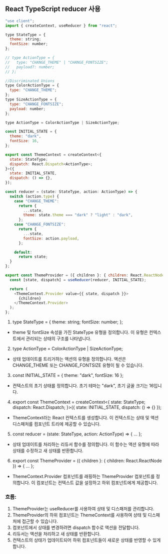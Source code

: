 ##  React TypeScript reducer 사용
```js
"use client";
import { createContext, useReducer } from "react";

type StateType = {
  theme: string;
  fontSize: number;
};

// type ActionType = {
//   type: "CHANGE_THEME" | "CHANGE_FONTSIZE";
//   payload?: number;
// };

//Discriminated Unions
type ColorActionType = {
  type: "CHANGE_THEME";
};
type SizeActionType = {
  type: "CHANGE_FONTSIZE";
  payload: number;
};

type ActionType = ColorActionType | SizeActionType;

const INITIAL_STATE = {
  theme: "dark",
  fontSize: 16,
};

export const ThemeContext = createContext<{
  state: StateType;
  dispatch: React.Dispatch<ActionType>;
}>({
  state: INITIAL_STATE,
  dispatch: () => {},
});

const reducer = (state: StateType, action: ActionType) => {
  switch (action.type) {
    case "CHANGE_THEME":
      return {
        ...state,
        theme: state.theme === "dark" ? "light" : "dark",
      };
    case "CHANGE_FONTSIZE":
      return {
        ...state,
        fontSize: action.payload,
      };

    default:
      return state;
  }
};

export const ThemeProvider = ({ children }: { children: React.ReactNode }) => {
  const [state, dispatch] = useReducer(reducer, INITIAL_STATE);

  return (
    <ThemeContext.Provider value={{ state, dispatch }}>
      {children}
    </ThemeContext.Provider>
  );
};
```
1. type StateType = { theme: string; fontSize: number; };

- theme 및 fontSize 속성을 가진 StateType 유형을 정의합니다. 이 유형은 컨텍스트에서 관리되는 상태의 구조를 나타냅니다.
2. type ActionType = ColorActionType | SizeActionType;

- 상태 업데이트를 트리거하는 액션의 유형을 정의합니다. 액션은 CHANGE_THEME 또는 CHANGE_FONTSIZE 유형이 될 수 있습니다.
3. const INITIAL_STATE = { theme: "dark", fontSize: 16 };

- 컨텍스트의 초기 상태를 정의합니다. 초기 테마는 "dark", 초기 글꼴 크기는 16입니다.
4. export const ThemeContext = createContext<{ state: StateType; dispatch: React.Dispatch<ActionType>; }>({ state: INITIAL_STATE, dispatch: () => {} });

- ThemeContext라는 React 컨텍스트를 생성합니다. 이 컨텍스트는 상태 및 액션 디스패처를 컴포넌트 트리에 제공할 수 있습니다.
5. const reducer = (state: StateType, action: ActionType) => { ... };

- 상태 업데이트를 처리하는 리듀서 함수를 정의합니다. 이 함수는 액션 유형에 따라 상태를 수정하고 새 상태를 반환합니다.
6. export const ThemeProvider = ({ children }: { children: React.ReactNode }) => { ... };

- ThemeContext.Provider 컴포넌트를 래핑하는 ThemeProvider 컴포넌트를 정의합니다. 이 컴포넌트는 컨텍스트 값을 설정하고 하위 컴포넌트에게 제공합니다.

### 흐름:

1. ThemeProvider는 useReducer를 사용하여 상태 및 디스패처를 관리합니다.
2. ThemeProvider의 하위 컴포넌트는 ThemeContext를 사용하여 상태 및 디스패처에 접근할 수 있습니다.
3. 컴포넌트에서 상태를 변경하려면 dispatch 함수로 액션을 전달합니다.
4. 리듀서는 액션을 처리하고 새 상태를 반환합니다.
5. 컨텍스트의 상태가 업데이트되어 하위 컴포넌트들이 새로운 상태를 반영할 수 있게 합니다.